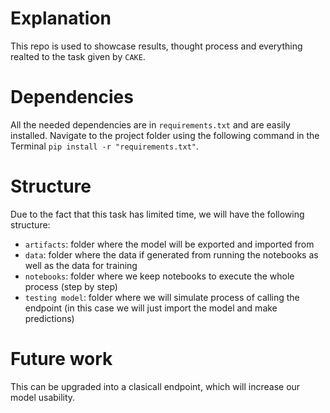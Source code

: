 # Explanation
This repo is used to showcase results, thought process and everything realted to the task given by `CAKE`.

# Dependencies
All the needed dependencies are in `requirements.txt` and are easily installed. Navigate to the project folder using the following command in the Terminal `pip install -r "requirements.txt"`.

# Structure
Due to the fact that this task has limited time, we will have the following structure:
- `artifacts`: folder where the model will be exported and imported from
- `data`: folder where the data if generated from running the notebooks as well as the data for training
- `notebooks`: folder where we keep notebooks to execute the whole process (step by step) 
- `testing model`: folder where we will simulate process of calling the endpoint (in this case we will just import the model and make predictions)

# Future work
This can be upgraded into a clasicall endpoint, which will increase our model usability.
